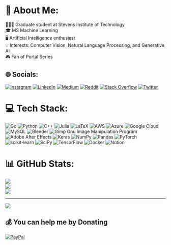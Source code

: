 # 💫 About Me:
🧑🏽‍🎓 Graduate student at Stevens Institute of Technology<br>🎓 MS Machine Learning<br>🖥️ Artificial Intelligence enthusiast<br>💡 Interests: Computer Vision, Natural Language Processing, and Generative AI<br>🎮 Fan of Portal Series


## 🌐 Socials:
[![Instagram](https://img.shields.io/badge/Instagram-%23E4405F.svg?logo=Instagram&logoColor=white)](https://instagram.com/insanely_a_) [![LinkedIn](https://img.shields.io/badge/LinkedIn-%230077B5.svg?logo=linkedin&logoColor=white)](https://linkedin.com/in/akshay-atam) [![Medium](https://img.shields.io/badge/Medium-12100E?logo=medium&logoColor=white)](https://medium.com/@insanely_a_) [![Reddit](https://img.shields.io/badge/Reddit-%23FF4500.svg?logo=Reddit&logoColor=white)](https://reddit.com/user/insanely_a_) [![Stack Overflow](https://img.shields.io/badge/-Stackoverflow-FE7A16?logo=stack-overflow&logoColor=white)](https://stackoverflow.com/users/insanely_a_) [![Twitter](https://img.shields.io/badge/Twitter-%231DA1F2.svg?logo=Twitter&logoColor=white)](https://twitter.com/insanely_a_) 

# 💻 Tech Stack:
![Go](https://img.shields.io/badge/go-%2300ADD8.svg?style=flat-square&logo=go&logoColor=white) ![Python](https://img.shields.io/badge/python-3670A0?style=flat-square&logo=python&logoColor=ffdd54) ![C++](https://img.shields.io/badge/c++-%2300599C.svg?style=flat-square&logo=c%2B%2B&logoColor=white) 	![Julia](https://img.shields.io/badge/-Julia-9558B2?style=flat-square&logo=julia&logoColor=white) ![LaTeX](https://img.shields.io/badge/latex-%23008080.svg?style=flat-square&logo=latex&logoColor=white) ![AWS](https://img.shields.io/badge/AWS-%23FF9900.svg?style=flat-square&logo=amazon-aws&logoColor=white) ![Azure](https://img.shields.io/badge/azure-%230072C6.svg?style=flat-square&logo=azure-devops&logoColor=white) ![Google Cloud](https://img.shields.io/badge/Google%20Cloud-%234285F4.svg?style=flat-square&logo=google-cloud&logoColor=white) ![MySQL](https://img.shields.io/badge/mysql-%2300f.svg?style=flat-square&logo=mysql&logoColor=white) ![Blender](https://img.shields.io/badge/blender-%23F5792A.svg?style=flat-square&logo=blender&logoColor=white) ![Gimp Gnu Image Manipulation Program](https://img.shields.io/badge/Gimp-657D8B?style=flat-square&logo=gimp&logoColor=FFFFFF) ![Adobe After Effects](https://img.shields.io/badge/Adobe%20After%20Effects-9999FF.svg?style=flat-square&logo=Adobe%20After%20Effects&logoColor=white) ![Keras](https://img.shields.io/badge/Keras-%23D00000.svg?style=flat-square&logo=Keras&logoColor=white) ![NumPy](https://img.shields.io/badge/numpy-%23013243.svg?style=flat-square&logo=numpy&logoColor=white) ![Pandas](https://img.shields.io/badge/pandas-%23150458.svg?style=flat-square&logo=pandas&logoColor=white) ![PyTorch](https://img.shields.io/badge/PyTorch-%23EE4C2C.svg?style=flat-square&logo=PyTorch&logoColor=white) ![scikit-learn](https://img.shields.io/badge/scikit--learn-%23F7931E.svg?style=flat-square&logo=scikit-learn&logoColor=white) ![SciPy](https://img.shields.io/badge/SciPy-%230C55A5.svg?style=flat-square&logo=scipy&logoColor=%white) ![TensorFlow](https://img.shields.io/badge/TensorFlow-%23FF6F00.svg?style=flat-square&logo=TensorFlow&logoColor=white) ![Docker](https://img.shields.io/badge/docker-%230db7ed.svg?style=flat-square&logo=docker&logoColor=white) ![Notion](https://img.shields.io/badge/Notion-%23000000.svg?style=flat-square&logo=notion&logoColor=white)
# 📊 GitHub Stats:
![](https://github-readme-stats.vercel.app/api?username=akshayatam&theme=dark&hide_border=false&include_all_commits=false&count_private=false)<br/>
![](https://github-readme-streak-stats.herokuapp.com/?user=akshayatam&theme=dark&hide_border=false)<br/>
![](https://github-readme-stats.vercel.app/api/top-langs/?username=akshayatam&theme=dark&hide_border=false&include_all_commits=false&count_private=false&layout=compact)


---
[![](https://visitcount.itsvg.in/api?id=akshay-atam&icon=0&color=0)](https://visitcount.itsvg.in)

  ## 💰 You can help me by Donating
  [![PayPal](https://img.shields.io/badge/PayPal-00457C?style=for-the-badge&logo=paypal&logoColor=white)](https://paypal.me/zannyrt) 

  
<!-- Proudly created with GPRM ( https://gprm.itsvg.in ) -->
